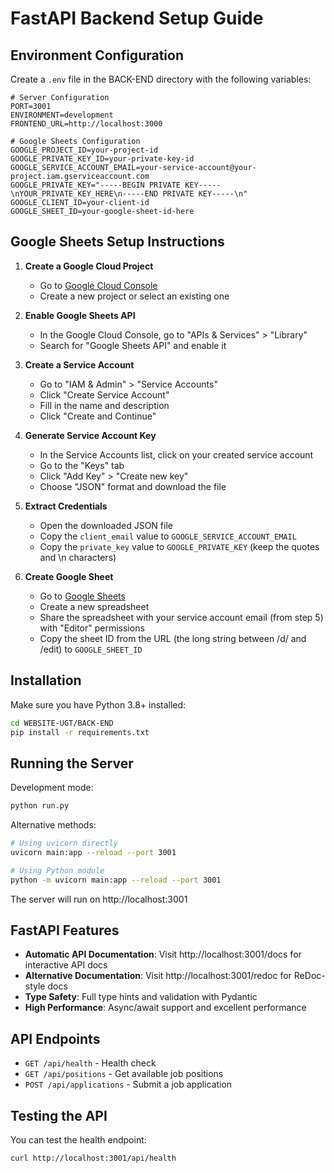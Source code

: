 # FastAPI Backend Setup Guide

## Environment Configuration

Create a `.env` file in the BACK-END directory with the following variables:

```env
# Server Configuration
PORT=3001
ENVIRONMENT=development
FRONTEND_URL=http://localhost:3000

# Google Sheets Configuration
GOOGLE_PROJECT_ID=your-project-id
GOOGLE_PRIVATE_KEY_ID=your-private-key-id
GOOGLE_SERVICE_ACCOUNT_EMAIL=your-service-account@your-project.iam.gserviceaccount.com
GOOGLE_PRIVATE_KEY="-----BEGIN PRIVATE KEY-----\nYOUR_PRIVATE_KEY_HERE\n-----END PRIVATE KEY-----\n"
GOOGLE_CLIENT_ID=your-client-id
GOOGLE_SHEET_ID=your-google-sheet-id-here
```

## Google Sheets Setup Instructions

1. **Create a Google Cloud Project**
   - Go to [Google Cloud Console](https://console.cloud.google.com/)
   - Create a new project or select an existing one

2. **Enable Google Sheets API**
   - In the Google Cloud Console, go to "APIs & Services" > "Library"
   - Search for "Google Sheets API" and enable it

3. **Create a Service Account**
   - Go to "IAM & Admin" > "Service Accounts"
   - Click "Create Service Account"
   - Fill in the name and description
   - Click "Create and Continue"

4. **Generate Service Account Key**
   - In the Service Accounts list, click on your created service account
   - Go to the "Keys" tab
   - Click "Add Key" > "Create new key"
   - Choose "JSON" format and download the file

5. **Extract Credentials**
   - Open the downloaded JSON file
   - Copy the `client_email` value to `GOOGLE_SERVICE_ACCOUNT_EMAIL`
   - Copy the `private_key` value to `GOOGLE_PRIVATE_KEY` (keep the quotes and \n characters)

6. **Create Google Sheet**
   - Go to [Google Sheets](https://sheets.google.com/)
   - Create a new spreadsheet
   - Share the spreadsheet with your service account email (from step 5) with "Editor" permissions
   - Copy the sheet ID from the URL (the long string between /d/ and /edit) to `GOOGLE_SHEET_ID`

## Installation

Make sure you have Python 3.8+ installed:

```bash
cd WEBSITE-UGT/BACK-END
pip install -r requirements.txt
```

## Running the Server

Development mode:
```bash
python run.py
```

Alternative methods:
```bash
# Using uvicorn directly
uvicorn main:app --reload --port 3001

# Using Python module
python -m uvicorn main:app --reload --port 3001
```

The server will run on http://localhost:3001

## FastAPI Features

- **Automatic API Documentation**: Visit http://localhost:3001/docs for interactive API docs
- **Alternative Documentation**: Visit http://localhost:3001/redoc for ReDoc-style docs
- **Type Safety**: Full type hints and validation with Pydantic
- **High Performance**: Async/await support and excellent performance

## API Endpoints

- `GET /api/health` - Health check
- `GET /api/positions` - Get available job positions
- `POST /api/applications` - Submit a job application

## Testing the API

You can test the health endpoint:
```bash
curl http://localhost:3001/api/health
``` 